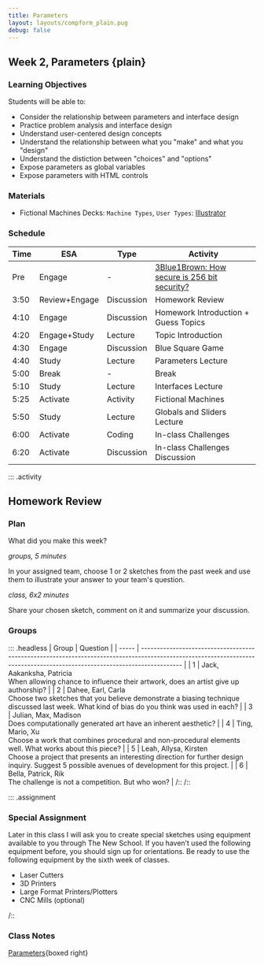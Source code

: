 ```yaml
---
title: Parameters
layout: layouts/compform_plain.pug
debug: false
---
```


## Week 2, Parameters {plain}

### Learning Objectives
Students will be able to:
- Consider the relationship between parameters and interface design
- Practice problem analysis and interface design
- Understand user-centered design concepts
- Understand the relationship between what you "make" and what you "design"
- Understand the distiction between "choices" and "options"
- Expose parameters as global variables
- Expose parameters with HTML controls


### Materials
- Fictional Machines Decks: `Machine Types`, `User Types`: [Illustrator](handouts/fictional_machines.ai)


### Schedule
| Time | ESA           | Type       | Activity                                                                                    |
| ---- | ------------- | ---------- | ------------------------------------------------------------------------------------------- |
| Pre  | Engage        | -          | [3Blue1Brown: How secure is 256 bit security?](https://www.youtube.com/watch?v=S9JGmA5_unY) |
| 3:50 | Review+Engage | Discussion | Homework Review                                                                             |
| 4:10 | Engage        | Discussion | Homework Introduction + Guess Topics                                                        |
| 4:20 | Engage+Study  | Lecture    | Topic Introduction                                                                          |
| 4:30 | Engage        | Discussion | Blue Square Game                                                                            |
| 4:40 | Study         | Lecture    | Parameters Lecture                                                                          |
| 5:00 | Break         | -          | Break                                                                                       |
| 5:10 | Study         | Lecture    | Interfaces Lecture                                                                          |
| 5:25 | Activate      | Activity   | Fictional Machines                                                                          |
| 5:50 | Study         | Lecture    | Globals and Sliders Lecture                                                                 |
| 6:00 | Activate      | Coding     | In-class Challenges                                                                         |
| 6:20 | Activate      | Discussion | In-class Challenges Discussion                                                              |


::: .activity
## Homework Review


### Plan


What did you make this week?

*groups, 5 minutes*

In your assigned team, choose 1 or 2 sketches from the past week and use them to illustrate your answer to your team's question.

*class, 6x2 minutes*

Share your chosen sketch, comment on it and summarize your discussion.


### Groups

::: .headless
| Group | Question                                                                                                                                                                  |
| ----- | ------------------------------------------------------------------------------------------------------------------------------------------------------------------------- |
| 1     | Jack, Aakanksha, Patricia<br/>When allowing chance to influence their artwork, does an artist give up authorship?                                                         |
| 2     | Dahee, Earl, Carla<br/>Choose two sketches that you believe demonstrate a biasing technique discussed last week. What kind of bias do you think was used in each?         |
| 3     | Julian, Max, Madison<br/>Does computationally generated art have an inherent aesthetic?                                                                                   |
| 4     | Ting, Mario, Xu<br/>Choose a work that combines procedural and non-procedural elements well. What works about this piece?                                                 |
| 5     | Leah, Allysa, Kirsten<br/>Choose a project that presents an interesting direction for further design inquiry. Suggest 5 possible avenues of development for this project. |
| 6     | Bella, Patrick, Rik<br/>The challenge is not a competition. But who won?                                                                                                  |
/::
/::




::: .assignment

### Special Assignment
Later in this class I will ask you to create special sketches using equipment available to you through The New School. If you haven’t used the following equipment before, you should sign up for orientations. Be ready to use the following equipment by the sixth week of classes.

- Laser Cutters
- 3D Printers
- Large Format Printers/Plotters
- CNC Mills (optional)

/::

### Class Notes
[Parameters](./index.html){boxed right}


<style> 
    .headless thead {
        display: none;
    }
</style>